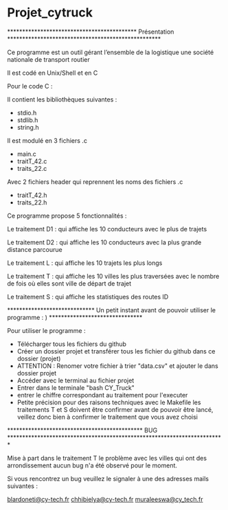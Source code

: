 # Projet_cytruck

******************************************* Présentation ***************************************************

Ce programme est un outil gérant l’ensemble de la logistique une société nationale de transport routier

Il est codé en Unix/Shell et en C

Pour le code C : 

Il contient les bibliothèques suivantes : 


- stdio.h
- stdlib.h
- string.h


Il est modulé en 3 fichiers .c

- main.c 
- traitT_42.c
- traits_22.c

Avec 2 fichiers header qui reprennent les noms des fichiers .c

- traitT_42.h
- traits_22.h


Ce programme propose 5 fonctionnalités : 

Le traitement D1 : qui affiche les 10 conducteurs avec le plus de trajets

Le traitement D2 : qui affiche les 10 conducteurs avec la plus grande distance parcourue

Le traitement L : qui affiche les 10 trajets les plus longs

Le traitement T : qui affiche les 10 villes les plus traversées avec le nombre de fois
où elles sont ville de départ de trajet

Le traitement S : qui affiche les statistiques des routes ID


***************************** Un petit instant avant de pouvoir utiliser le programme : ) *******************************

 Pour utiliser le programme :
- Télécharger tous les fichiers du github
- Créer un dossier projet et transférer tous les fichier du github dans ce dossier (projet)
- ATTENTION : Renomer votre fichier à trier "data.csv" et ajouter le dans dossier projet
- Accéder avec le terminal au fichier projet
- Entrer dans le terminale "bash CY_Truck"
- entrer le chiffre correspondant au traitement pour l'executer
- Petite précision pour des raisons techniques avec le Makefile les traitements T et S doivent être confirmer avant de
  pouvoir être lancé, veillez donc bien à confirmer le traitement que vous avez choisi
  



********************************************* BUG ************************************************************************

Mise à part dans le traitement T le problème avec les villes qui ont des arrondissement aucun bug n'a été observé pour le moment. 

Si vous rencontrez un bug veuillez le signaler à une des adresses mails suivantes : 

blardoneti@cy-tech.fr 
chhibielya@cy-tech.fr
muraleeswa@cy_tech.fr
